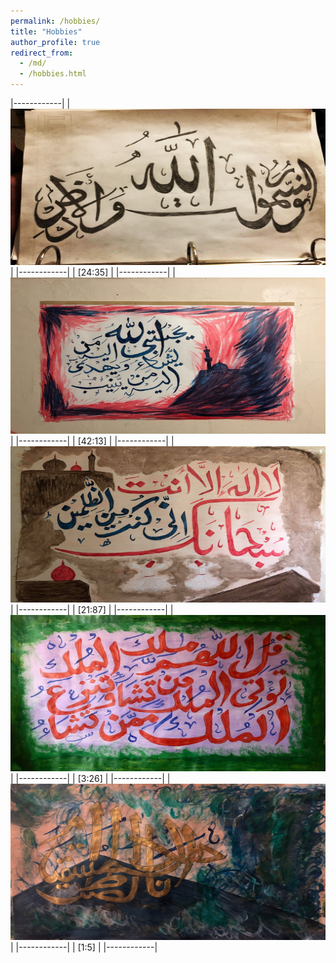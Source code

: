 ```yaml
---
permalink: /hobbies/
title: "Hobbies"
author_profile: true
redirect_from: 
  - /md/
  - /hobbies.html
---
```


|------------|
| <img src="../images/art-1.jpg" width="250%" height="250">  | 
|------------|
| [24:35]      |
|------------|
| <img src="../images/art-2.jpg" width="250%" height="250">  | 
|------------|
| [42:13]      |
|------------|
| <img src="../images/art-3.jpg" width="250%" height="250">  | 
|------------|
| [21:87]      |
|------------|
| <img src="../images/art-4.jpg" width="250%" height="250">  | 
|------------|
| [3:26]      |
|------------|
| <img src="../images/art-5.jpg" width="250%" height="250">  | 
|------------|
| [1:5]      |
|------------|

